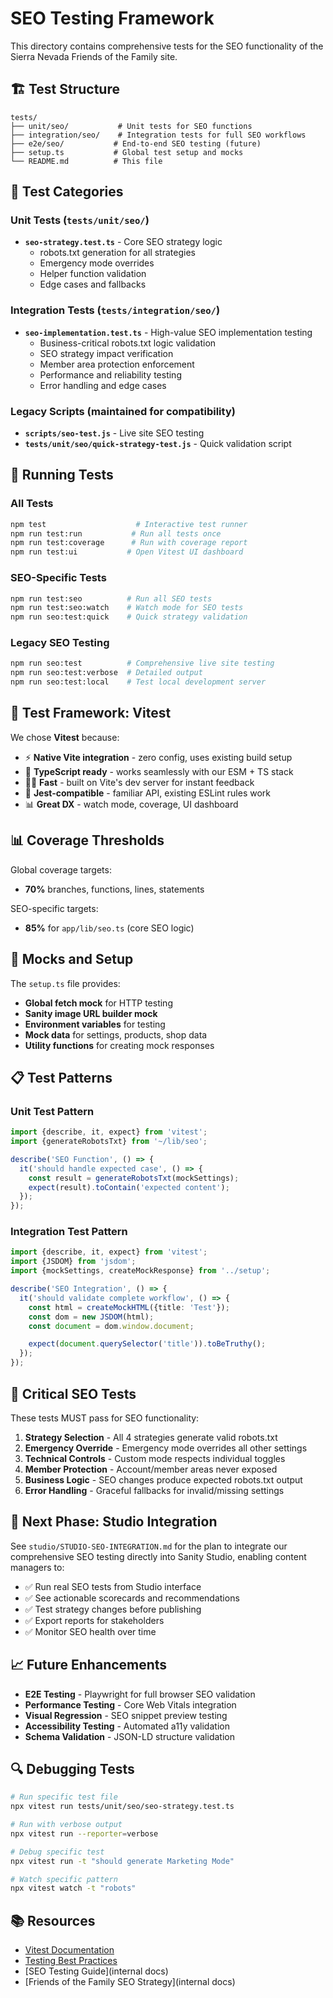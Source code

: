 # SEO Testing Framework

This directory contains comprehensive tests for the SEO functionality of the Sierra Nevada Friends of the Family site.

## 🏗️ **Test Structure**

```
tests/
├── unit/seo/           # Unit tests for SEO functions
├── integration/seo/    # Integration tests for full SEO workflows
├── e2e/seo/           # End-to-end SEO testing (future)
├── setup.ts           # Global test setup and mocks
└── README.md          # This file
```

## 🧪 **Test Categories**

### **Unit Tests (`tests/unit/seo/`)**

- **`seo-strategy.test.ts`** - Core SEO strategy logic
  - robots.txt generation for all strategies
  - Emergency mode overrides
  - Helper function validation
  - Edge cases and fallbacks

### **Integration Tests (`tests/integration/seo/`)**

- **`seo-implementation.test.ts`** - High-value SEO implementation testing
  - Business-critical robots.txt logic validation
  - SEO strategy impact verification
  - Member area protection enforcement
  - Performance and reliability testing
  - Error handling and edge cases

### **Legacy Scripts (maintained for compatibility)**

- **`scripts/seo-test.js`** - Live site SEO testing
- **`tests/unit/seo/quick-strategy-test.js`** - Quick validation script

## 🚀 **Running Tests**

### **All Tests**

```bash
npm test                    # Interactive test runner
npm run test:run           # Run all tests once
npm run test:coverage      # Run with coverage report
npm run test:ui           # Open Vitest UI dashboard
```

### **SEO-Specific Tests**

```bash
npm run test:seo          # Run all SEO tests
npm run test:seo:watch    # Watch mode for SEO tests
npm run seo:test:quick    # Quick strategy validation
```

### **Legacy SEO Testing**

```bash
npm run seo:test          # Comprehensive live site testing
npm run seo:test:verbose  # Detailed output
npm run seo:test:local    # Test local development server
```

## 🎯 **Test Framework: Vitest**

We chose **Vitest** because:

- ⚡ **Native Vite integration** - zero config, uses existing build setup
- 🔧 **TypeScript ready** - works seamlessly with our ESM + TS stack
- 🏃‍♂️ **Fast** - built on Vite's dev server for instant feedback
- 🧪 **Jest-compatible** - familiar API, existing ESLint rules work
- 📊 **Great DX** - watch mode, coverage, UI dashboard

## 📊 **Coverage Thresholds**

Global coverage targets:

- **70%** branches, functions, lines, statements

SEO-specific targets:

- **85%** for `app/lib/seo.ts` (core SEO logic)

## 🔧 **Mocks and Setup**

The `setup.ts` file provides:

- **Global fetch mock** for HTTP testing
- **Sanity image URL builder mock**
- **Environment variables** for testing
- **Mock data** for settings, products, shop data
- **Utility functions** for creating mock responses

## 📋 **Test Patterns**

### **Unit Test Pattern**

```typescript
import {describe, it, expect} from 'vitest';
import {generateRobotsTxt} from '~/lib/seo';

describe('SEO Function', () => {
  it('should handle expected case', () => {
    const result = generateRobotsTxt(mockSettings);
    expect(result).toContain('expected content');
  });
});
```

### **Integration Test Pattern**

```typescript
import {describe, it, expect} from 'vitest';
import {JSDOM} from 'jsdom';
import {mockSettings, createMockResponse} from '../setup';

describe('SEO Integration', () => {
  it('should validate complete workflow', () => {
    const html = createMockHTML({title: 'Test'});
    const dom = new JSDOM(html);
    const document = dom.window.document;

    expect(document.querySelector('title')).toBeTruthy();
  });
});
```

## 🚨 **Critical SEO Tests**

These tests MUST pass for SEO functionality:

1. **Strategy Selection** - All 4 strategies generate valid robots.txt
2. **Emergency Override** - Emergency mode overrides all other settings
3. **Technical Controls** - Custom mode respects individual toggles
4. **Member Protection** - Account/member areas never exposed
5. **Business Logic** - SEO changes produce expected robots.txt output
6. **Error Handling** - Graceful fallbacks for invalid/missing settings

## 🎯 **Next Phase: Studio Integration**

See `studio/STUDIO-SEO-INTEGRATION.md` for the plan to integrate our comprehensive SEO testing directly into Sanity Studio, enabling content managers to:

- ✅ Run real SEO tests from Studio interface
- ✅ See actionable scorecards and recommendations
- ✅ Test strategy changes before publishing
- ✅ Export reports for stakeholders
- ✅ Monitor SEO health over time

## 📈 **Future Enhancements**

- **E2E Testing** - Playwright for full browser SEO validation
- **Performance Testing** - Core Web Vitals integration
- **Visual Regression** - SEO snippet preview testing
- **Accessibility Testing** - Automated a11y validation
- **Schema Validation** - JSON-LD structure validation

## 🔍 **Debugging Tests**

```bash
# Run specific test file
npx vitest run tests/unit/seo/seo-strategy.test.ts

# Run with verbose output
npx vitest run --reporter=verbose

# Debug specific test
npx vitest run -t "should generate Marketing Mode"

# Watch specific pattern
npx vitest watch -t "robots"
```

## 📚 **Resources**

- [Vitest Documentation](https://vitest.dev/)
- [Testing Best Practices](https://vitest.dev/guide/best-practices)
- [SEO Testing Guide](internal docs)
- [Friends of the Family SEO Strategy](internal docs)
